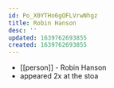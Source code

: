 ```yaml
---
id: Po_X0YTHn6gOFLVrwNhgz
title: Robin Hanson
desc: ''
updated: 1639762693855
created: 1639762693855
---
```



- [[person]] - Robin Hanson
- appeared 2x at the stoa
